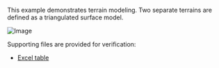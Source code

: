 This example demonstrates terrain modeling. Two separate terrains are defined as a triangulated surface model.

![Image](../../figures/examples/ex-terrain-surface.png)

Supporting files are provided for verification:

* [Excel table](../../figures/examples/ex-terrain-surface.xlsx)